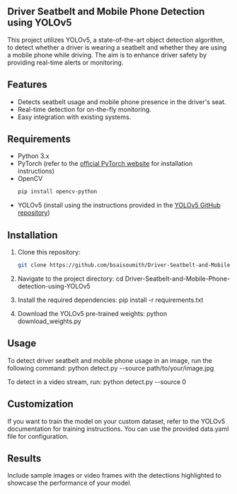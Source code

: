 ## Driver Seatbelt and Mobile Phone Detection using YOLOv5

This project utilizes YOLOv5, a state-of-the-art object detection algorithm, 
to detect whether a driver is wearing a seatbelt and whether they are using a mobile phone while driving. 
The aim is to enhance driver safety by providing real-time alerts or monitoring.

## Features
- Detects seatbelt usage and mobile phone presence in the driver's seat.
- Real-time detection for on-the-fly monitoring.
- Easy integration with existing systems.

## Requirements

- Python 3.x
- PyTorch (refer to the [official PyTorch website](https://pytorch.org/) for installation instructions)
- OpenCV
  ```bash
  pip install opencv-python
- YOLOv5 (install using the instructions provided in the [YOLOv5 GitHub repository](https://github.com/ultralytics/yolov5))

## Installation

1. Clone this repository:

   ```bash
   git clone https://github.com/bsaisoumith/Driver-Seatbelt-and-Mobile-Phone-detection-using-YOLOv5

2. Navigate to the project directory:
   cd Driver-Seatbelt-and-Mobile-Phone-detection-using-YOLOv5
   
4. Install the required dependencies:
   pip install -r requirements.txt

5. Download the YOLOv5 pre-trained weights:
   python download_weights.py

## Usage

To detect driver seatbelt and mobile phone usage in an image, run the following command:
python detect.py --source path/to/your/image.jpg

To detect in a video stream, run:
python detect.py --source 0

## Customization
If you want to train the model on your custom dataset, refer to the YOLOv5 documentation for training instructions.
You can use the provided data.yaml file for configuration.

## Results
Include sample images or video frames with the detections highlighted to showcase the performance of your model.
